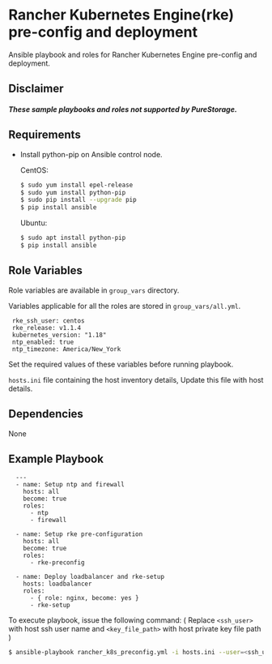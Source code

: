 Rancher Kubernetes Engine(rke) pre-config and deployment
=========

Ansible playbook and roles for Rancher Kubernetes Engine pre-config and deployment.

Disclaimer
------------

##### These sample playbooks and roles not supported by PureStorage.

Requirements
------------

* Install python-pip on Ansible control node.

  CentOS:
    ```bash
    $ sudo yum install epel-release
    $ sudo yum install python-pip
    $ sudo pip install --upgrade pip
    $ pip install ansible
    ```
  Ubuntu:
    ```bash
    $ sudo apt install python-pip
    $ pip install ansible
    ```

Role Variables
--------------

Role variables are available in `group_vars` directory.

Variables applicable for all the roles are stored in `group_vars/all.yml`.
   ```
    rke_ssh_user: centos
    rke_release: v1.1.4
    kubernetes_version: "1.18"
    ntp_enabled: true
    ntp_timezone: America/New_York
```
Set the required values of these variables before running playbook.

`hosts.ini` file containing the host inventory details, Update this file with host details.

Dependencies
------------

None

Example Playbook
----------------

      ---
      - name: Setup ntp and firewall
        hosts: all
        become: true
        roles:
          - ntp
          - firewall

      - name: Setup rke pre-configuration
        hosts: all
        become: true
        roles:
          - rke-preconfig

      - name: Deploy loadbalancer and rke-setup
        hosts: loadbalancer
        roles:
          - { role: nginx, become: yes }
          - rke-setup

To execute playbook, issue the following command:
( Replace `<ssh_user>` with host ssh user name and `<key_file_path>` with host private key file path )
   ```bash
   $ ansible-playbook rancher_k8s_preconfig.yml -i hosts.ini --user=<ssh_user> --key-file=<key_file_path>
   ```
